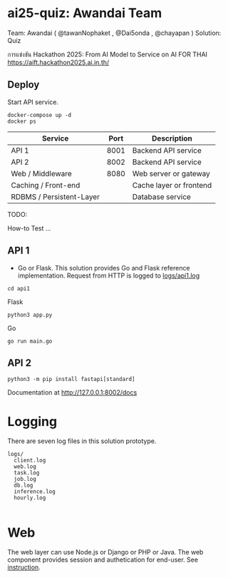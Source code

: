 # ai25-quiz: Awandai Team

Team: Awandai  ( @tawanNophaket , @Dai5onda , @chayapan )
Solution: Quiz



การแข่งขัน Hackathon 2025: From AI Model to Service on AI FOR THAI
https://aift.hackathon2025.ai.in.th/

## Deploy

Start API service.

```
docker-compose up -d
docker ps
```

| Service                | Port | Description             |
|------------------------|------|-------------------------|
| API 1                  | 8001 | Backend API service     |
| API 2                  | 8002 | Backend API service     |
| Web / Middleware       | 8080 | Web server or gateway   |
| Caching / Front-end    |      | Cache layer or frontend |
| RDBMS / Persistent-Layer |    | Database service        |


TODO:

How-to Test ...


## API 1

* Go or Flask. This solution provides Go and Flask reference implementation. Request from HTTP is logged to [logs/api1.log]()


```
cd api1
```

Flask

```
python3 app.py
```


Go

```
go run main.go
```


## API 2

```
python3 -m pip install fastapi[standard]
```

Documentation at http://127.0.0.1:8002/docs



# Logging

There are seven log files in this solution prototype.

```
logs/
  client.log
  web.log
  task.log
  job.log
  db.log
  inference.log
  hourly.log


```

# Web

The web layer can use Node.js or Django or PHP or Java. The web component provides session and authetication for end-user. See [instruction](web/README.md).

